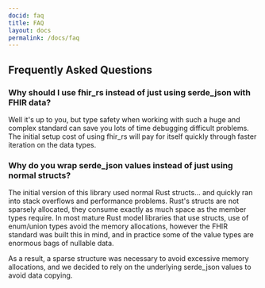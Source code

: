 ```yaml
---
docid: faq
title: FAQ
layout: docs
permalink: /docs/faq
---
```


## Frequently Asked Questions

### Why should I use fhir_rs instead of just using serde_json with FHIR data?

Well it's up to you, but type safety when working with such a huge and complex standard can save you lots of time debugging difficult problems. The initial setup cost of using fhir_rs will pay for itself quickly through faster iteration on the data types.

### Why do you wrap serde_json values instead of just using normal structs?

The initial version of this library used normal Rust structs... and quickly ran into stack overflows and performance problems. Rust's structs are not sparsely allocated, they consume exactly as much space as the member types require. In most mature Rust model libraries that use structs, use of enum/union types avoid the memory allocations, however the FHIR standard was built this in mind, and in practice some of the value types are enormous bags of nullable data.

As a result, a sparse structure was necessary to avoid excessive memory allocations, and we decided to rely on the underlying serde_json values to avoid data copying.
